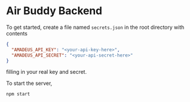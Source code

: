 Air Buddy Backend
=================

To get started, create a file named `secrets.json` in the root directory with contents

```json
{
  "AMADEUS_API_KEY": "<your-api-key-here>",
  "AMADEUS_API_SECRET": "<your-api-secret-here>"
}
```
filling in your real key and secret.

To start the server,
```
npm start
```